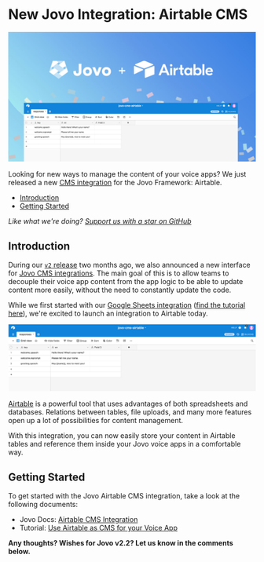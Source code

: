 # New Jovo Integration: Airtable CMS

![Manage Jovo Voice App content with Airtable](./img/jovo-airtable-integration.jpg "Jovo Framework launches Airtable CMS Integration")

Looking for new ways to manage the content of your voice apps? We just released a new [CMS integration](https://www.jovo.tech/docs/cms) for the Jovo Framework: Airtable. 

* [Introduction](#introduction)
* [Getting Started](#getting-started)


*Like what we're doing? [Support us with a star on GitHub](https://github.com/jovotech/jovo-framework/)* 


## Introduction

During our [`v2` release](https://medium.com/@einkoenig/introducing-jovo-framework-v2-c98326ac4aca) two months ago, we also announced a new interface for [Jovo CMS integrations](https://www.jovo.tech/docs/cms). The main goal of this is to allow teams to decouple their voice app content from the app logic to be able to update content more easily, without the need to constantly update the code.

While we first started with our [Google Sheets integration](https://www.jovo.tech/docs/cms/google-sheets) ([find the tutorial here](https://www.jovo.tech/tutorials/google-sheets-cms)), we're excited to launch an integration to Airtable today.

![Airtable Alexa Skill and Google Action CMS](./img/airtable-screenshot.jpg)

[Airtable](https://airtable.com) is a powerful tool that uses advantages of both spreadsheets and databases. Relations between tables, file uploads, and many more features open up a lot of possibilities for content management.

With this integration, you can now easily store your content in Airtable tables and reference them inside your Jovo voice apps in a comfortable way.


## Getting Started

To get started with the Jovo Airtable CMS integration, take a look at the following documents:
* Jovo Docs: [Airtable CMS Integration](https://www.jovo.tech/docs/cms/airtable)
* Tutorial: [Use Airtable as CMS for your Voice App](https://www.jovo.tech/tutorials/airtable-cms)


**Any thoughts? Wishes for Jovo v2.2? Let us know in the comments below.**


<!--[metadata]: { "description": "Learn more about Jovo Framework CMS integration for Airtable, which was released in March 2019.", "author": "jan-koenig", "tags": "Releases", "og-image": "https://www.jovo.tech/img/news/2019-03-12-airtable-cms-integration/jovo-airtable-integration.jpg" }-->
